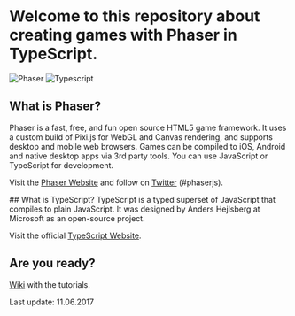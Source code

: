 # Welcome to this repository about creating games with Phaser in TypeScript.

![Phaser](https://github.com/digitsensitive/phaser.typescript.tutorial/blob/master/resources/github/phaser.png)
![Typescript](https://github.com/digitsensitive/phaser.typescript.tutorial/blob/master/resources/github/ts.png)

## What is Phaser?
Phaser is a fast, free, and fun open source HTML5 game framework.
It uses a custom build of Pixi.js for WebGL and Canvas rendering, and supports
desktop and mobile web browsers. Games can be compiled to iOS, Android and
native desktop apps via 3rd party tools. You can use JavaScript or
TypeScript for development.

Visit the [Phaser Website](http://phaser.io) and follow on
[Twitter](https://twitter.com/photonstorm) (#phaserjs).

## What is TypeScript?
TypeScript is a typed superset of JavaScript that compiles to plain JavaScript.
It was designed by Anders Hejlsberg at Microsoft as an open-source project.

Visit the official [TypeScript Website](https://www.typescriptlang.org).

## Are you ready?
[Wiki](https://github.com/digitsensitive/phaser.typescript.tutorial/wiki)
with the tutorials.

Last update: 11.06.2017
